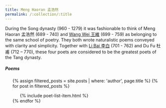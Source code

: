 ```yaml
---
title: Meng Haoran 孟浩然
permalink: /:collection/:title
---
```


During the Song dynasty (960 - 1279) it was fashionable to think of Meng Haoran 孟浩然 (689 - 740) and [Wang Wei 王維](/poets/wang-wei) (699 - 759) as belonging to the same school of poetry. They both wrote naturalistic poems conveyed with clarity and simplicity. Together with [Li Bai 李白](/poets/li-bai) (701 - 762) and Du Fu 杜甫 (712 – 770), these four poets are considered to be the greatest poets of the Tang dynasty.

##### Poems

<ul>
  {% assign filtered_posts = site.posts | where: 'author', page.title %}
  {% for post in filtered_posts %}
       <ul class="post-list">
             {% include poet-list-item.html %}
       </ul>
  {% endfor %}
</ul>